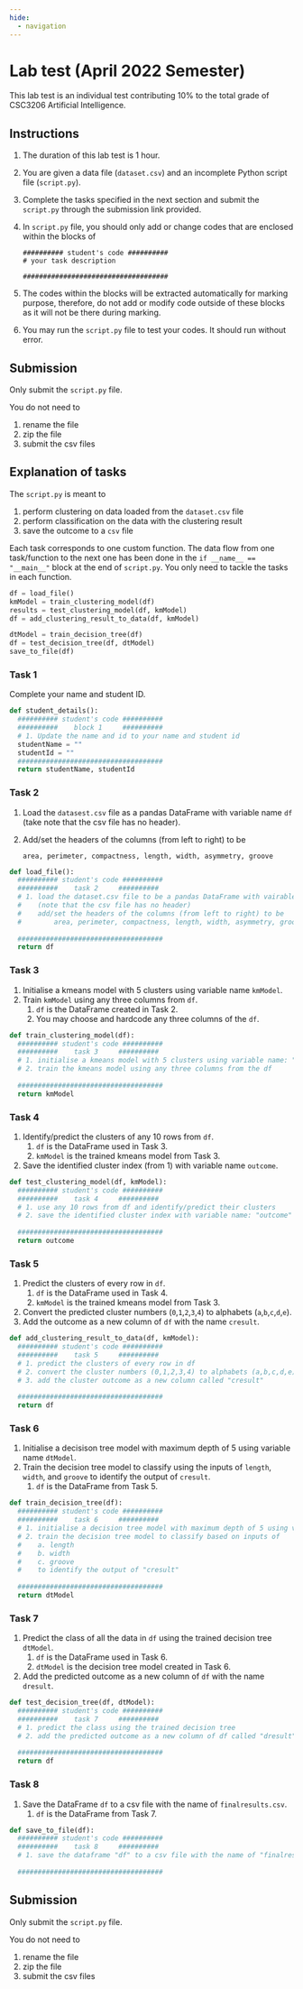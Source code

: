```yaml
---
hide:
  - navigation
---
```

# Lab test (April 2022 Semester)

This lab test is an individual test contributing 10% to the total grade of CSC3206 Artificial Intelligence.

## Instructions

1. The duration of this lab test is 1 hour.
2. You are given a data file (`dataset.csv`) and an incomplete Python script file (`script.py`).
3. Complete the tasks specified in the next section and submit the `script.py` through the submission link provided.
4. In `script.py` file, you should only add or change codes that are enclosed within the blocks of

    ````
    ########## student's code ##########
    # your task description

    ####################################
    ````

5. The codes within the blocks will be extracted automatically for marking purpose, therefore, do not add or modify code outside of these blocks as it will not be there during marking.
6. You may run the `script.py` file to test your codes. It should run without error.

## Submission

Only submit the `script.py` file.

You do not need to

1. rename the file
2. zip the file
3. submit the csv files

## Explanation of tasks

The `script.py` is meant to 

1. perform clustering on data loaded from the `dataset.csv` file
2. perform classification on the data with the clustering result
3. save the outcome to a `csv` file

Each task corresponds to one custom function. The data flow from one task/function to the next one has been done in the `if __name__ == "__main__"` block at the end of `script.py`. You only need to tackle the tasks in each function.

```python
df = load_file()
kmModel = train_clustering_model(df)
results = test_clustering_model(df, kmModel)
df = add_clustering_result_to_data(df, kmModel)

dtModel = train_decision_tree(df)
df = test_decision_tree(df, dtModel)
save_to_file(df)
```

### Task 1
Complete your name and student ID.

```python
def student_details():
  ########## student's code ##########
  ##########    block 1     ##########
  # 1. Update the name and id to your name and student id
  studentName = ""
  studentId = ""
  ####################################
  return studentName, studentId
```

### Task 2
1. Load the `datasest.csv` file as a pandas DataFrame with variable name `df` (take note that the csv file has no header).
2. Add/set the headers of the columns (from left to right) to be
    
    ```
    area, perimeter, compactness, length, width, asymmetry, groove
    ```

```python
def load_file():
  ########## student's code ##########
  ##########    task 2     ##########
  # 1. load the dataset.csv file to be a pandas DataFrame with vairable name: "df"
  #    (note that the csv file has no header)
  #    add/set the headers of the columns (from left to right) to be
  #        area, perimeter, compactness, length, width, asymmetry, groove
  
  ####################################
  return df
```

### Task 3
1. Initialise a kmeans model with 5 clusters using variable name `kmModel`.
2. Train `kmModel` using any three columns from `df`.
    1. `df` is the DataFrame created in Task 2.
    2. You may choose and hardcode any three columns of the `df`.

```python
def train_clustering_model(df):
  ########## student's code ##########
  ##########    task 3     ##########  
  # 1. initialise a kmeans model with 5 clusters using variable name: "kmModel"
  # 2. train the kmeans model using any three columns from the df
  
  ####################################
  return kmModel
```

### Task 4
1. Identify/predict the clusters of any 10 rows from `df`.
    1. `df` is the DataFrame used in Task 3.
    2. `kmModel` is the trained kmeans model from Task 3.
2. Save the identified cluster index (from 1) with variable name `outcome`.

```python
def test_clustering_model(df, kmModel):
  ########## student's code ##########
  ##########    task 4     ##########  
  # 1. use any 10 rows from df and identify/predict their clusters
  # 2. save the identified cluster index with variable name: "outcome"
  
  ####################################
  return outcome
```

### Task 5
1. Predict the clusters of every row in `df`.
    1. `df` is the DataFrame used in Task 4.
    2. `kmModel` is the trained kmeans model from Task 3.
2. Convert the predicted cluster numbers (`0`,`1`,`2`,`3`,`4`) to alphabets (`a`,`b`,`c`,`d`,`e`).
3. Add the outcome as a new column of `df` with the name `cresult`.

```python
def add_clustering_result_to_data(df, kmModel):
  ########## student's code ##########
  ##########    task 5     ##########  
  # 1. predict the clusters of every row in df
  # 2. convert the cluster numbers (0,1,2,3,4) to alphabets (a,b,c,d,e)
  # 3. add the cluster outcome as a new column called "cresult"
  
  ####################################
  return df
```

### Task 6
1. Initialise a decisison tree model with maximum depth of 5 using variable name `dtModel`.
2. Train the decision tree model to classify using the inputs of `length`, `width`, and `groove` to identify the output of `cresult`.
    1. `df` is the DataFrame from Task 5.

```python
def train_decision_tree(df):
  ########## student's code ##########
  ##########    task 6     ##########  
  # 1. initialise a decision tree model with maximum depth of 5 using variable name: dtModel
  # 2. train the decision tree model to classify based on inputs of
  #    a. length
  #    b. width
  #    c. groove
  #    to identify the output of "cresult"
  
  ####################################
  return dtModel
```

### Task 7
1. Predict the class of all the data in `df` using the trained decision tree `dtModel`.
    1. `df` is the DataFrame used in Task 6.
    2. `dtModel` is the decision tree model created in Task 6.
2. Add the predicted outcome as a new column of `df` with the name `dresult`.

```python
def test_decision_tree(df, dtModel):
  ########## student's code ##########
  ##########    task 7     ##########  
  # 1. predict the class using the trained decision tree
  # 2. add the predicted outcome as a new column of df called "dresult"
  
  ####################################
  return df
```

### Task 8
1. Save the DataFrame `df` to a csv file with the name of `finalresults.csv`.
    1. `df` is the DataFrame from Task 7.

```python
def save_to_file(df):
  ########## student's code ##########
  ##########    task 8     ##########  
  # 1. save the dataframe "df" to a csv file with the name of "finalresults.csv"
  
  ####################################
```

## Submission

Only submit the `script.py` file.

You do not need to

1. rename the file
2. zip the file
3. submit the csv files